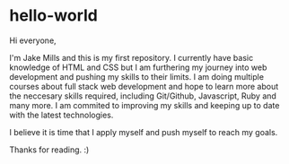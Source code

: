 # hello-world
Hi everyone,

I'm Jake Mills and this is my first repository. 
I currently have basic knowledge of HTML and CSS but I am furthering my journey into web development and pushing my skills to their limits.
I am doing multiple courses about full stack web development and hope to learn more about the neccesary skills required, including Git/Github, Javascript, Ruby and many more.
I am commited to improving my skills and keeping up to date with the latest technologies.

I believe it is time that I apply myself and push myself to reach my goals.

Thanks for reading. :)
